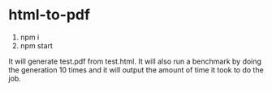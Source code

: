 # html-to-pdf

1. npm i
2. npm start

It will generate test.pdf from test.html. It will also run a benchmark by doing the generation 10 times and it will output the amount of time it took to do the job.
